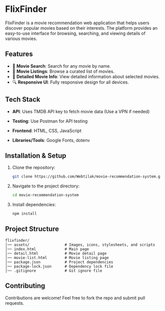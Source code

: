 # FlixFinder

FlixFinder is a movie recommendation web application that helps users discover popular movies based on their interests. The platform provides an easy-to-use interface for browsing, searching, and viewing details of various movies.

## Features

- 🎥 **Movie Search**: Search for any movie by name.
- 📜 **Movie Listings**: Browse a curated list of movies.
- 📝 **Detailed Movie Info**: View detailed information about selected movies.
- 🔍 **Responsive UI**: Fully responsive design for all devices.

## Tech Stack

- **API**: Uses TMDB API key to fetch movie data (Use a VPN if needed)
- **Testing**: Use Postman for API testing

- **Frontend**: HTML, CSS, JavaScript
- **Libraries/Tools**: Google Fonts, dotenv

## Installation & Setup

1. Clone the repository:
   ```bash
   git clone https://github.com/Webtilak/movie-recommendation-system.git
   ```
2. Navigate to the project directory:
   ```bash
   cd movie-recommendation-system
   ```
3. Install dependencies:
   ```bash
   npm install
   ```

## Project Structure

```
flixfinder/
│── assets/                # Images, icons, stylesheets, and scripts
│── index.html             # Main page
│── detail.html            # Movie detail page
│── movie-list.html        # Movie listing page
│── package.json           # Project dependencies
│── package-lock.json      # Dependency lock file
│── .gitignore             # Git ignore file
```

## Contributing

Contributions are welcome! Feel free to fork the repo and submit pull requests.

